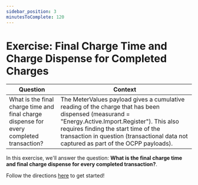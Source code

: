 ```yaml
---
sidebar_position: 3
minutesToComplete: 120
---
```


# Exercise: Final Charge Time and Charge Dispense for Completed Charges

| Question | Context |
| --- | --- |
| What is the final charge time and final charge dispense for every completed transaction? |  The MeterValues payload gives a cumulative reading of the charge that has been dispensed (measurand = "Energy.Active.Import.Register"). This also requires finding the start time of the transaction in question (transactional data not captured as part of the OCPP payloads). |

In this exercise, we'll answer the question: **What is the final charge time and final charge dispense for every completed transaction?**.

Follow the directions [here](https://github.com/data-derp/exercise-ev-databricks/tree/main/final-charge-time-charge-dispensed) to get started!
